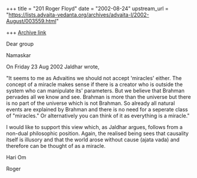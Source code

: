 +++
title = "201 Roger Floyd"
date = "2002-08-24"
upstream_url = "https://lists.advaita-vedanta.org/archives/advaita-l/2002-August/003559.html"

+++
[Archive link](https://lists.advaita-vedanta.org/archives/advaita-l/2002-August/003559.html)

Dear group

Namaskar

On Friday 23 Aug 2002 Jaldhar wrote,

"It seems to me as Advaitins we should not accept 'miracles' either.  The
concept of a miracle makes sense if there is a creator who is outside the
system who can manipulate its' parameters.  But we believe that Brahman
pervades all we know and see.  Brahman is more than the universe but there
is no part of the universe which is not Brahman.  So already all natural
events are explained by Brahman and there is no need for a seperate class
of "miracles."  Or alternatively you can think of it as everything is a
miracle."

I would like to support this view which, as Jaldhar argues, follows from a
non-dual philosophic position. Again, the realised being sees that causality
itself is illusory and that the world arose without cause (ajata vada) and
therefore can be thought of as a miracle.

Hari Om

Roger

